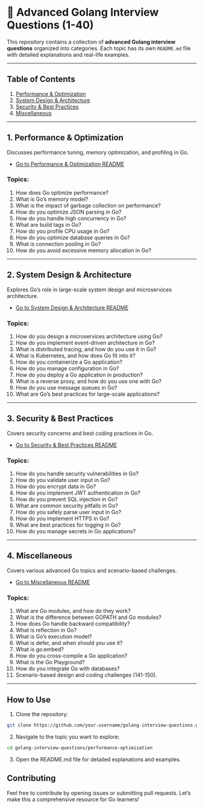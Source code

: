 # 📌 Advanced Golang Interview Questions (1-40)

This repository contains a collection of **advanced Golang interview questions** organized into categories. Each topic has its own `README.md` file with detailed explanations and real-life examples.

---

## Table of Contents
1. [Performance & Optimization](performance-optimization)
2. [System Design & Architecture](system-design-architecture)
3. [Security & Best Practices](security-best-practices)
4. [Miscellaneous](miscellaneous)

---

## 1. Performance & Optimization
Discusses performance tuning, memory optimization, and profiling in Go.
- [Go to Performance & Optimization README](performance-optimization/README.md)

### Topics:
1. How does Go optimize performance?
2. What is Go’s memory model?
3. What is the impact of garbage collection on performance?
4. How do you optimize JSON parsing in Go?
5. How do you handle high concurrency in Go?
6. What are build tags in Go?
7. How do you profile CPU usage in Go?
8. How do you optimize database queries in Go?
9. What is connection pooling in Go?
10. How do you avoid excessive memory allocation in Go?

---

## 2. System Design & Architecture
Explores Go’s role in large-scale system design and microservices architecture.
- [Go to System Design & Architecture README](system-design-architecture/README.md)

### Topics:
1. How do you design a microservices architecture using Go?
2. How do you implement event-driven architecture in Go?
3. What is distributed tracing, and how do you use it in Go?
4. What is Kubernetes, and how does Go fit into it?
5. How do you containerize a Go application?
6. How do you manage configuration in Go?
7. How do you deploy a Go application in production?
8. What is a reverse proxy, and how do you use one with Go?
9. How do you use message queues in Go?
10. What are Go’s best practices for large-scale applications?

---

## 3. Security & Best Practices
Covers security concerns and best coding practices in Go.
- [Go to Security & Best Practices README](security-best-practices/README.md)

### Topics:
1. How do you handle security vulnerabilities in Go?
2. How do you validate user input in Go?
3. How do you encrypt data in Go?
4. How do you implement JWT authentication in Go?
5. How do you prevent SQL injection in Go?
6. What are common security pitfalls in Go?
7. How do you safely parse user input in Go?
8. How do you implement HTTPS in Go?
9. What are best practices for logging in Go?
10. How do you manage secrets in Go applications?

---

## 4. Miscellaneous
Covers various advanced Go topics and scenario-based challenges.
- [Go to Miscellaneous README](miscellaneous/README.md)

### Topics:
1. What are Go modules, and how do they work?
2. What is the difference between GOPATH and Go modules?
3. How does Go handle backward compatibility?
4. What is reflection in Go?
5. What is Go’s execution model?
6. What is defer, and when should you use it?
7. What is go:embed?
8. How do you cross-compile a Go application?
9. What is the Go Playground?
10. How do you integrate Go with databases?
11. Scenario-based design and coding challenges (141-150).

---

## How to Use
1. Clone the repository:
```bash
git clone https://github.com/your-username/golang-interview-questions.git
```
2. Navigate to the topic you want to explore:
```bash
cd golang-interview-questions/performance-optimization
```
3. Open the README.md file for detailed explanations and examples.

## Contributing
Feel free to contribute by opening issues or submitting pull requests. Let’s make this a comprehensive resource for Go learners!

